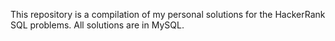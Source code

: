 This repository is a compilation of my personal solutions for the HackerRank SQL problems. All solutions are in MySQL.
